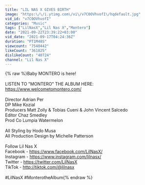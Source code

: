 ```yaml
---
title: "LIL NAS X GIVES BIRTH"
image: "https:\/\/i.ytimg.com\/vi\/v7C0OVhvofI\/hqdefault.jpg"
vid_id: "v7C0OVhvofI"
categories: "Music"
tags: ["LilNasX","Lil Nas X","Montero"]
date: "2021-09-22T23:39:22+03:00"
vid_date: "2021-09-17T04:24:36Z"
duration: "PT1M40S"
viewcount: "7540442"
likeCount: "361825"
dislikeCount: "40724"
channel: "Lil Nas X"
---
```

{% raw %}Baby MONTERO is here! <br /><br />LISTEN TO &quot;MONTERO&quot; THE ALBUM HERE: <a rel="nofollow" target="blank" href="https://www.welcometomontero.com/">https://www.welcometomontero.com/</a><br /><br />Director Adrian Per<br />DP Mike Kozial<br />Producers Matt Zolly &amp; Tobias Cueni &amp; John Vincent Salcedo<br />Editor Chaz Smedley<br />Prod Co Lumpia Watermelon<br /> <br />All Styling by Hodo Musa<br />All Production Design by Michelle Patterson<br /><br />Follow Lil Nas X<br />Facebook - <a rel="nofollow" target="blank" href="https://www.facebook.com/LilNasX/">https://www.facebook.com/LilNasX/</a><br />Instagram - <a rel="nofollow" target="blank" href="https://www.instagram.com/lilnasx/">https://www.instagram.com/lilnasx/</a><br />Twitter - <a rel="nofollow" target="blank" href="https://twitter.com/LilNasX">https://twitter.com/LilNasX</a><br />TikTok - <a rel="nofollow" target="blank" href="http://tiktok.com/@lilnasx">http://tiktok.com/@lilnasx</a><br /><br />#LilNasX #MonterotheAlbum{% endraw %}
